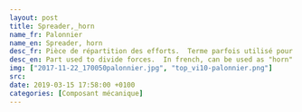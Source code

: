 ```yaml
---
layout: post
title: Spreader,_horn
name_fr: Palonnier
name_en: Spreader, horn
desc_fr: Pièce de répartition des efforts.  Terme parfois utilisé pour désigner les flasques de sortie allongées des servomoteurs.
desc_en: Part used to divide forces.  In french, can be used as "horn" for the output flange of the servomotors.
img: ["2017-11-22_170050palonnier.jpg", "top_vi10-palonnier.png"]
src: 
date: 2019-03-15 17:58:00 +0100
categories: [Composant mécanique]
---
```

